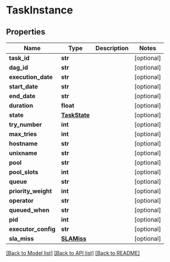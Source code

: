 <!--
 Licensed to the Apache Software Foundation (ASF) under one
 or more contributor license agreements.  See the NOTICE file
 distributed with this work for additional information
 regarding copyright ownership.  The ASF licenses this file
 to you under the Apache License, Version 2.0 (the
 "License"); you may not use this file except in compliance
 with the License.  You may obtain a copy of the License at

   http://www.apache.org/licenses/LICENSE-2.0

 Unless required by applicable law or agreed to in writing,
 software distributed under the License is distributed on an
 "AS IS" BASIS, WITHOUT WARRANTIES OR CONDITIONS OF ANY
 KIND, either express or implied.  See the License for the
 specific language governing permissions and limitations
 under the License.
 -->

# TaskInstance

## Properties
Name | Type | Description | Notes
------------ | ------------- | ------------- | -------------
**task_id** | **str** |  | [optional] 
**dag_id** | **str** |  | [optional] 
**execution_date** | **str** |  | [optional] 
**start_date** | **str** |  | [optional] 
**end_date** | **str** |  | [optional] 
**duration** | **float** |  | [optional] 
**state** | [**TaskState**](TaskState.md) |  | [optional] 
**try_number** | **int** |  | [optional] 
**max_tries** | **int** |  | [optional] 
**hostname** | **str** |  | [optional] 
**unixname** | **str** |  | [optional] 
**pool** | **str** |  | [optional] 
**pool_slots** | **int** |  | [optional] 
**queue** | **str** |  | [optional] 
**priority_weight** | **int** |  | [optional] 
**operator** | **str** |  | [optional] 
**queued_when** | **str** |  | [optional] 
**pid** | **int** |  | [optional] 
**executor_config** | **str** |  | [optional] 
**sla_miss** | [**SLAMiss**](SLAMiss.md) |  | [optional] 

[[Back to Model list]](../README.md#documentation-for-models) [[Back to API list]](../README.md#documentation-for-api-endpoints) [[Back to README]](../README.md)


